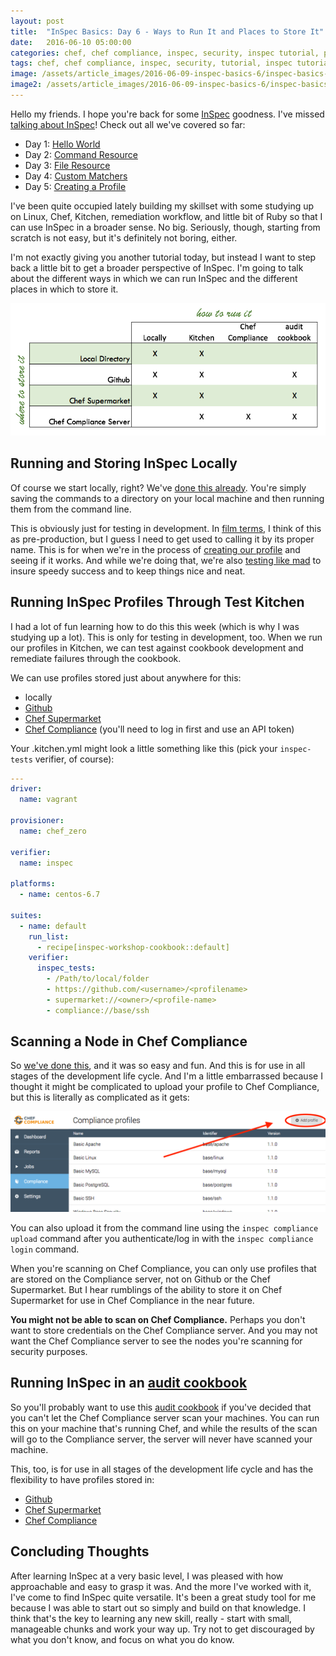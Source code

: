 ```yaml
---
layout: post
title:  "InSpec Basics: Day 6 - Ways to Run It and Places to Store It"
date:   2016-06-10 05:00:00
categories: chef, chef compliance, inspec, security, inspec tutorial, profile, kitchen, cookbook
tags: chef, chef compliance, inspec, security, tutorial, inspec tutorial, profile, kitchen, cookbook
image: /assets/article_images/2016-06-09-inspec-basics-6/inspec-basics-6.jpg
image2: /assets/article_images/2016-06-09-inspec-basics-6/inspec-basics-6-mobile.jpg
---
```

Hello my friends. I hope you're back for some [InSpec](https://github.com/chef/inspec) goodness. I've missed [talking about InSpec](http://www.anniehedgie.com/inspec-basics-1)! Check out all we've covered so far:

  - Day 1: [Hello World](http://www.anniehedgie.com/inspec-basics-1) 
  - Day 2: [Command Resource](http://www.anniehedgie.com/inspec-basics-2)
  - Day 3: [File Resource](http://www.anniehedgie.com/inspec-basics-3)
  - Day 4: [Custom Matchers](http://www.anniehedgie.com/inspec-basics-4)
  - Day 5: [Creating a Profile](http://www.anniehedgie.com/inspec-basics-5)

I've been quite occupied lately building my skillset with some studying up on Linux, Chef, Kitchen, remediation workflow, and little bit of Ruby so that I can use InSpec in a broader sense. No big. Seriously, though, starting from scratch is not easy, but it's definitely not boring, either. 

I'm not exactly giving you another tutorial today, but instead I want to step back a little bit to get a broader perspective of InSpec. I'm going to talk about the different ways in which we can run InSpec and the different places in which to store it. 

![](/assets/article_images/2016-06-09-inspec-basics-6/whereandhow.png)

## Running and Storing InSpec Locally
Of course we start locally, right? We've [done this already](http://www.anniehedgie.com/inspec-basics-1). You're simply saving the commands to a directory on your local machine and then running them from the command line.

This is obviously just for testing in development. In [film terms](http://www.anniehedgie.com/introduction), I think of this as pre-production, but I guess I need to get used to calling it by its proper name. This is for when we're in the process of [creating our profile](http://www.anniehedgie.com/inspec-basics-5) and seeing if it works. And while we're doing that, we're also [testing like mad](http://www.anniehedgie.com/red-green-refactor) to insure speedy success and to keep things nice and neat.

## Running InSpec Profiles Through Test Kitchen 
I had a lot of fun learning how to do this this week (which is why I was studying up a lot). This is only for testing in development, too. When we run our profiles in Kitchen, we can test against cookbook development and remediate failures through the cookbook.

We can use profiles stored just about anywhere for this: 

  - locally
  - [Github](https://github.com/)
  - [Chef Supermarket](https://supermarket.chef.io)
  - [Chef Compliance](http://www.anniehedgie.com/tour-of-chef-compliance) (you'll need to log in first and use an API token)
  
  Your .kitchen.yml might look a little something like this (pick your `inspec-tests` verifier, of course):

```yaml
---
driver:
  name: vagrant

provisioner:
  name: chef_zero

verifier: 
  name: inspec

platforms:
  - name: centos-6.7

suites:
  - name: default
    run_list:
      - recipe[inspec-workshop-cookbook::default]
    verifier:
      inspec_tests:
        - /Path/to/local/folder
        - https://github.com/<username>/<profilename>
        - supermarket://<owner>/<profile-name>
        - compliance://base/ssh
```

## Scanning a Node in Chef Compliance
So [we've done this](http://www.anniehedgie.com/tour-of-chef-compliance), and it was so easy and fun. And this is for use in all stages of the development life cycle. And I'm a little embarrassed because I thought it might be complicated to upload your profile to Chef Compliance, but this is literally as complicated as it gets:

![](/assets/article_images/2016-06-09-inspec-basics-6/upload.png)

You can also upload it from the command line using the `inspec compliance upload` command after you authenticate/log in with the `inspec compliance login` command.

When you're scanning on Chef Compliance, you can only use profiles that are stored on the Compliance server, not on Github or the Chef Supermarket. But I hear rumblings of the ability to store it on Chef Supermarket for use in Chef Compliance in the near future.

**You might not be able to scan on Chef Compliance.** Perhaps you don't want to store credentials on the Chef Compliance server. And you may not want the Chef Compliance server to see the nodes you're scanning for security purposes. 

## Running InSpec in an [audit cookbook](https://github.com/chef-cookbooks/audit)
So you'll probably want to use this [audit cookbook](https://github.com/chef-cookbooks/audit) if you've decided that you can't let the Chef Compliance server scan your machines. You can run this on your machine that's running Chef, and while the results of the scan will go to the Compliance server, the server will never have scanned your machine.  

This, too, is for use in all stages of the development life cycle and has the flexibility to have profiles stored in: 

  - [Github](https://github.com/)
  - [Chef Supermarket](https://supermarket.chef.io)
  - [Chef Compliance](http://www.anniehedgie.com/tour-of-chef-compliance)

## Concluding Thoughts
After learning InSpec at a very basic level, I was pleased with how approachable and easy to grasp it was. And the more I've worked with it, I've come to find InSpec quite versatile. It's been a great study tool for me because I was able to start out so simply and build on that knowledge. I think that's the key to learning any new skill, really - start with small, manageable chunks and work your way up. Try not to get discouraged by what you don't know, and focus on what you do know. 